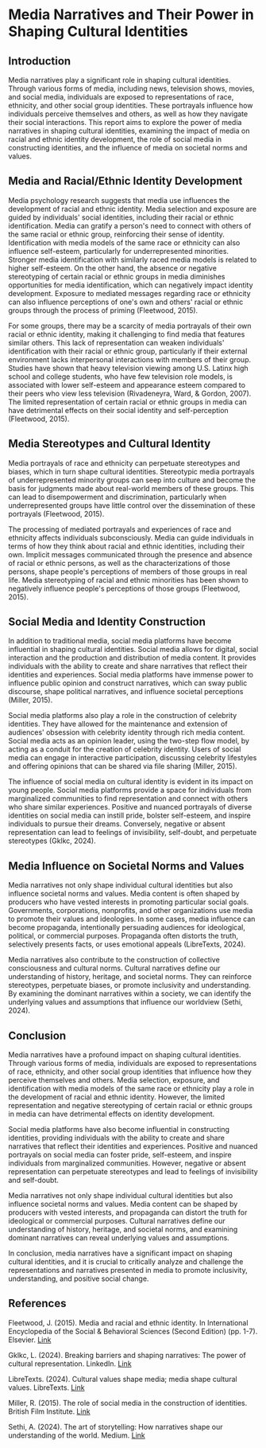# Media Narratives and Their Power in Shaping Cultural Identities

## Introduction

Media narratives play a significant role in shaping cultural identities. Through various forms of media, including news, television shows, movies, and social media, individuals are exposed to representations of race, ethnicity, and other social group identities. These portrayals influence how individuals perceive themselves and others, as well as how they navigate their social interactions. This report aims to explore the power of media narratives in shaping cultural identities, examining the impact of media on racial and ethnic identity development, the role of social media in constructing identities, and the influence of media on societal norms and values.

## Media and Racial/Ethnic Identity Development

Media psychology research suggests that media use influences the development of racial and ethnic identity. Media selection and exposure are guided by individuals' social identities, including their racial or ethnic identification. Media can gratify a person's need to connect with others of the same racial or ethnic group, reinforcing their sense of identity. Identification with media models of the same race or ethnicity can also influence self-esteem, particularly for underrepresented minorities. Stronger media identification with similarly raced media models is related to higher self-esteem. On the other hand, the absence or negative stereotyping of certain racial or ethnic groups in media diminishes opportunities for media identification, which can negatively impact identity development. Exposure to mediated messages regarding race or ethnicity can also influence perceptions of one's own and others' racial or ethnic groups through the process of priming (Fleetwood, 2015).

For some groups, there may be a scarcity of media portrayals of their own racial or ethnic identity, making it challenging to find media that features similar others. This lack of representation can weaken individuals' identification with their racial or ethnic group, particularly if their external environment lacks interpersonal interactions with members of their group. Studies have shown that heavy television viewing among U.S. Latinx high school and college students, who have few television role models, is associated with lower self-esteem and appearance esteem compared to their peers who view less television (Rivadeneyra, Ward, & Gordon, 2007). The limited representation of certain racial or ethnic groups in media can have detrimental effects on their social identity and self-perception (Fleetwood, 2015).

## Media Stereotypes and Cultural Identity

Media portrayals of race and ethnicity can perpetuate stereotypes and biases, which in turn shape cultural identities. Stereotypic media portrayals of underrepresented minority groups can seep into culture and become the basis for judgments made about real-world members of these groups. This can lead to disempowerment and discrimination, particularly when underrepresented groups have little control over the dissemination of these portrayals (Fleetwood, 2015).

The processing of mediated portrayals and experiences of race and ethnicity affects individuals subconsciously. Media can guide individuals in terms of how they think about racial and ethnic identities, including their own. Implicit messages communicated through the presence and absence of racial or ethnic persons, as well as the characterizations of those persons, shape people's perceptions of members of those groups in real life. Media stereotyping of racial and ethnic minorities has been shown to negatively influence people's perceptions of those groups (Fleetwood, 2015).

## Social Media and Identity Construction

In addition to traditional media, social media platforms have become influential in shaping cultural identities. Social media allows for digital, social interaction and the production and distribution of media content. It provides individuals with the ability to create and share narratives that reflect their identities and experiences. Social media platforms have immense power to influence public opinion and construct narratives, which can sway public discourse, shape political narratives, and influence societal perceptions (Miller, 2015).

Social media platforms also play a role in the construction of celebrity identities. They have allowed for the maintenance and extension of audiences' obsession with celebrity identity through rich media content. Social media acts as an opinion leader, using the two-step flow model, by acting as a conduit for the creation of celebrity identity. Users of social media can engage in interactive participation, discussing celebrity lifestyles and offering opinions that can be shared via file sharing (Miller, 2015).

The influence of social media on cultural identity is evident in its impact on young people. Social media platforms provide a space for individuals from marginalized communities to find representation and connect with others who share similar experiences. Positive and nuanced portrayals of diverse identities on social media can instill pride, bolster self-esteem, and inspire individuals to pursue their dreams. Conversely, negative or absent representation can lead to feelings of invisibility, self-doubt, and perpetuate stereotypes (Gklkc, 2024).

## Media Influence on Societal Norms and Values

Media narratives not only shape individual cultural identities but also influence societal norms and values. Media content is often shaped by producers who have vested interests in promoting particular social goals. Governments, corporations, nonprofits, and other organizations use media to promote their values and ideologies. In some cases, media influence can become propaganda, intentionally persuading audiences for ideological, political, or commercial purposes. Propaganda often distorts the truth, selectively presents facts, or uses emotional appeals (LibreTexts, 2024).

Media narratives also contribute to the construction of collective consciousness and cultural norms. Cultural narratives define our understanding of history, heritage, and societal norms. They can reinforce stereotypes, perpetuate biases, or promote inclusivity and understanding. By examining the dominant narratives within a society, we can identify the underlying values and assumptions that influence our worldview (Sethi, 2024).

## Conclusion

Media narratives have a profound impact on shaping cultural identities. Through various forms of media, individuals are exposed to representations of race, ethnicity, and other social group identities that influence how they perceive themselves and others. Media selection, exposure, and identification with media models of the same race or ethnicity play a role in the development of racial and ethnic identity. However, the limited representation and negative stereotyping of certain racial or ethnic groups in media can have detrimental effects on identity development.

Social media platforms have also become influential in constructing identities, providing individuals with the ability to create and share narratives that reflect their identities and experiences. Positive and nuanced portrayals on social media can foster pride, self-esteem, and inspire individuals from marginalized communities. However, negative or absent representation can perpetuate stereotypes and lead to feelings of invisibility and self-doubt.

Media narratives not only shape individual cultural identities but also influence societal norms and values. Media content can be shaped by producers with vested interests, and propaganda can distort the truth for ideological or commercial purposes. Cultural narratives define our understanding of history, heritage, and societal norms, and examining dominant narratives can reveal underlying values and assumptions.

In conclusion, media narratives have a significant impact on shaping cultural identities, and it is crucial to critically analyze and challenge the representations and narratives presented in media to promote inclusivity, understanding, and positive social change.

## References

Fleetwood, J. (2015). Media and racial and ethnic identity. In International Encyclopedia of the Social & Behavioral Sciences (Second Edition) (pp. 1-7). Elsevier. [Link](https://onlinelibrary.wiley.com/doi/full/10.1002/9781119011071.iemp0083)

Gklkc, L. (2024). Breaking barriers and shaping narratives: The power of cultural representation. LinkedIn. [Link](https://www.linkedin.com/pulse/breaking-barriers-shaping-narratives-power-cultural-lala-gklkc)

LibreTexts. (2024). Cultural values shape media; media shape cultural values. LibreTexts. [Link](https://socialsci.libretexts.org/Bookshelves/Communication/Journalism_and_Mass_Communication/Book:_Mass_Communication_Media_and_Culture/01:_Media_and_Culture/1.06:_Cultural_Values_Shape_Media_Media_Shape_Cultural_Values)

Miller, R. (2015). The role of social media in the construction of identities. British Film Institute. [Link](https://www2.bfi.org.uk/sites/bfi.org.uk/files/downloads/bfi-role-social-media-in-construction-of-identities-rob-miller-2015.pdf)

Sethi, A. (2024). The art of storytelling: How narratives shape our understanding of the world. Medium. [Link](https://medium.com/@archana.sethi43/the-art-of-storytelling-how-narratives-shape-our-understanding-of-the-world-d23dfa645ff)